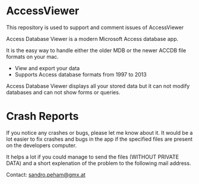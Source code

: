 # AccessViewer
This repository is used to support and comment issues of AccessViewer

Access Database Viewer is a modern Microsoft Access database app.

It is the easy way to handle either the older MDB or the newer ACCDB file formats on your mac.

- View and export your data
- Supports Access database formats from 1997 to 2013

Access Database Viewer displays all your stored data but it can not modify databases and can not show forms or queries.

# Crash Reports

If you notice any crashes or bugs, please let me know about it. 
It would be a lot easier to fix crashes and bugs in the app if the specified files are present on the developers computer.

It helps a lot if you could manage to send the files (WITHOUT PRIVATE DATA) and a short explenation of the problem to the following mail address.

Contact: sandro.peham@gmx.at

